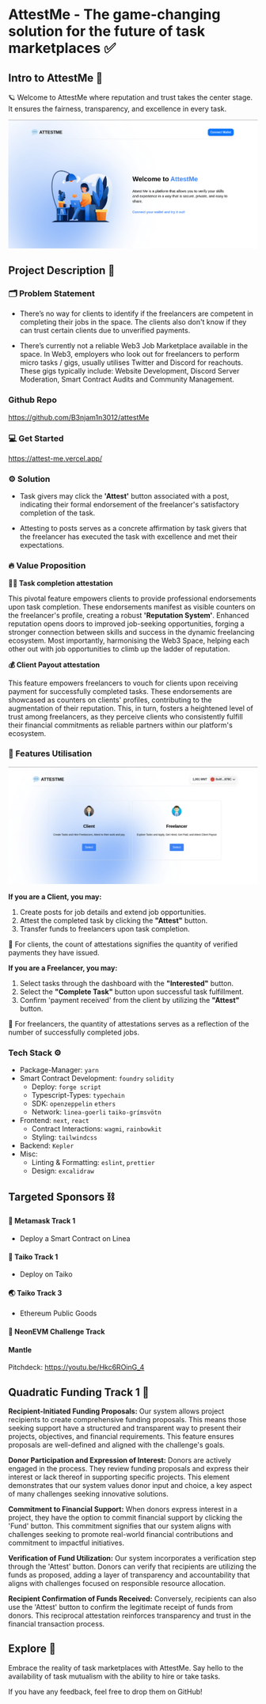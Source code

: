 # AttestMe - The game-changing solution for the future of task marketplaces ✅


## Intro to AttestMe 💯

🪐 Welcome to AttestMe where reputation and trust takes the center stage. It ensures the fairness, transparency, and excellence in every task.

![](public/landingpage.png)


## Project Description 🌟

### 🗂️ Problem Statement

- There’s no way for clients to identify if the freelancers are competent in completing their jobs in the space. The clients also don't know if they can trust certain clients due to unverified payments.

- There’s currently not a reliable Web3 Job Marketplace available in the space. In Web3, employers who look out for freelancers to perform micro tasks / gigs, usually utilises Twitter and Discord for reachouts. These gigs typically include: Website Development, Discord Server Moderation, Smart Contract Audits and Community Management.


### Github Repo
https://github.com/B3njam1n3012/attestMe

### 💻 Get Started
https://attest-me.vercel.app/ 


### ⚙️ Solution 

- Task givers may click the **'Attest'** button associated with a post, indicating their formal endorsement of the freelancer's satisfactory completion of the task.

- Attesting to posts serves as a concrete affirmation by task givers that the freelancer has executed the task with excellence and met their expectations.


### 🔥 Value Proposition

**👍🏼 Task completion attestation**

This pivotal feature empowers clients to provide professional endorsements upon task completion. These endorsements manifest as visible counters on the freelancer's profile, creating a robust **'Reputation System'**.
Enhanced reputation opens doors to improved job-seeking opportunities, forging a stronger connection between skills and success in the dynamic freelancing ecosystem.
Most importantly, harmonising the Web3 Space, helping each other out with job opportunities to climb up the ladder of reputation.

**💰 Client Payout attestation**

This feature empowers freelancers to vouch for clients upon receiving payment for successfully completed tasks. These endorsements are showcased as counters on clients' profiles, contributing to the augmentation of their reputation. This, in turn, fosters a heightened level of trust among freelancers, as they perceive clients who consistently fulfill their financial commitments as reliable partners within our platform's ecosystem.


### 📎 Features Utilisation

![](public/selection.png)

**If you are a Client, you may:**
1. Create posts for job details and extend job opportunities.
2. Attest the completed task by clicking the **"Attest"** button.
3. Transfer funds to freelancers upon task completion.

💎 For clients, the count of attestations signifies the quantity of verified payments they have issued.

**If you are a Freelancer, you may:**
1. Select tasks through the dashboard with the **"Interested"** button.
2. Select the **"Complete Task"** button upon successful task fulfillment.
3. Confirm 'payment received' from the client by utilizing the **"Attest"** button.

💎 For freelancers, the quantity of attestations serves as a reflection of the number of successfully completed jobs.


### **Tech Stack ⚙️**

- Package-Manager: `yarn`
- Smart Contract Development: `foundry` `solidity`
  - Deploy: `forge script`
  - Typescript-Types: `typechain`
  - SDK: `openzeppelin` `ethers`
  - Network: `linea-goerli` `taiko-grímsvötn`
- Frontend: `next`, `react`
  - Contract Interactions: `wagmi`, `rainbowkit`
  - Styling: `tailwindcss`
- Backend: `Kepler`
- Misc:
  - Linting & Formatting: `eslint`, `prettier`
  - Design: `excalidraw`

## **Targeted Sponsors ⛓️**

#### **🦊 Metamask Track 1**
- Deploy a Smart Contract on Linea 

#### **👷 Taiko Track 1**
- Deploy on Taiko 

#### **🌏 Taiko Track 3**
- Ethereum Public Goods

#### **🧩 NeonEVM Challenge Track**

#### Mantle 
Pitchdeck:
https://youtu.be/Hkc6ROinG_4


## **Quadratic Funding Track 1 🔰**

**Recipient-Initiated Funding Proposals:** Our system allows project recipients to create comprehensive funding proposals. This means those seeking support have a structured and transparent way to present their projects, objectives, and financial requirements. This feature ensures proposals are well-defined and aligned with the challenge's goals.

**Donor Participation and Expression of Interest:** Donors are actively engaged in the process. They review funding proposals and express their interest or lack thereof in supporting specific projects. This element demonstrates that our system values donor input and choice, a key aspect of many challenges seeking innovative solutions.

**Commitment to Financial Support:** When donors express interest in a project, they have the option to commit financial support by clicking the 'Fund' button. This commitment signifies that our system aligns with challenges seeking to promote real-world financial contributions and commitment to impactful initiatives.

**Verification of Fund Utilization:** Our system incorporates a verification step through the 'Attest' button. Donors can verify that recipients are utilizing the funds as proposed, adding a layer of transparency and accountability that aligns with challenges focused on responsible resource allocation.

**Recipient Confirmation of Funds Received:** Conversely, recipients can also use the 'Attest' button to confirm the legitimate receipt of funds from donors. This reciprocal attestation reinforces transparency and trust in the financial transaction process.

## **Explore** 💭
Embrace the reality of task marketplaces with AttestMe. Say hello to the availability of task mutualism with the ability to hire or take tasks.

If you have any feedback, feel free to drop them on GitHub!
